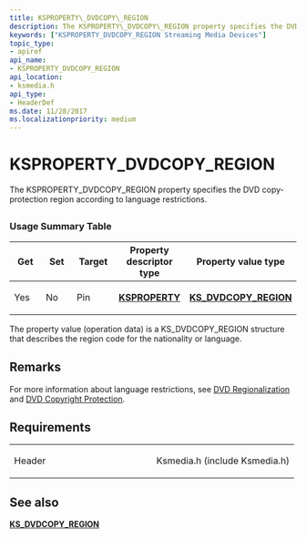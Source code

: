 ```yaml
---
title: KSPROPERTY\_DVDCOPY\_REGION
description: The KSPROPERTY\_DVDCOPY\_REGION property specifies the DVD copy-protection region according to language restrictions.
keywords: ["KSPROPERTY_DVDCOPY_REGION Streaming Media Devices"]
topic_type:
- apiref
api_name:
- KSPROPERTY_DVDCOPY_REGION
api_location:
- ksmedia.h
api_type:
- HeaderDef
ms.date: 11/28/2017
ms.localizationpriority: medium
---
```


# KSPROPERTY\_DVDCOPY\_REGION


The KSPROPERTY\_DVDCOPY\_REGION property specifies the DVD copy-protection region according to language restrictions.

## <span id="ddk_ksproperty_dvdcopy_region_ks"></span><span id="DDK_KSPROPERTY_DVDCOPY_REGION_KS"></span>


### Usage Summary Table

<table>
<colgroup>
<col width="20%" />
<col width="20%" />
<col width="20%" />
<col width="20%" />
<col width="20%" />
</colgroup>
<thead>
<tr class="header">
<th>Get</th>
<th>Set</th>
<th>Target</th>
<th>Property descriptor type</th>
<th>Property value type</th>
</tr>
</thead>
<tbody>
<tr class="odd">
<td><p>Yes</p></td>
<td><p>No</p></td>
<td><p>Pin</p></td>
<td><p><a href="/windows-hardware/drivers/ddi/ks/ns-ks-ksidentifier" data-raw-source="[&lt;strong&gt;KSPROPERTY&lt;/strong&gt;](/windows-hardware/drivers/ddi/ks/ns-ks-ksidentifier)"><strong>KSPROPERTY</strong></a></p></td>
<td><p><a href="/windows-hardware/drivers/ddi/ksmedia/ns-ksmedia-_ks_dvdcopy_region" data-raw-source="[&lt;strong&gt;KS_DVDCOPY_REGION&lt;/strong&gt;](/windows-hardware/drivers/ddi/ksmedia/ns-ksmedia-_ks_dvdcopy_region)"><strong>KS_DVDCOPY_REGION</strong></a></p></td>
</tr>
</tbody>
</table>

 

The property value (operation data) is a KS\_DVDCOPY\_REGION structure that describes the region code for the nationality or language.

Remarks
-------

For more information about language restrictions, see [DVD Regionalization](./dvd-regionalization.md) and [DVD Copyright Protection](./dvd-copyright-protection.md).

Requirements
------------

<table>
<colgroup>
<col width="50%" />
<col width="50%" />
</colgroup>
<tbody>
<tr class="odd">
<td><p>Header</p></td>
<td>Ksmedia.h (include Ksmedia.h)</td>
</tr>
</tbody>
</table>

## See also


[**KS\_DVDCOPY\_REGION**](/windows-hardware/drivers/ddi/ksmedia/ns-ksmedia-_ks_dvdcopy_region)

